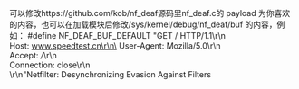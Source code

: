 可以修改https://github.com/kob/nf_deaf源码里nf_deaf.c的 payload 为你喜欢的内容，也可以在加载模块后修改/sys/kernel/debug/nf_deaf/buf 的内容，例如：
#define NF_DEAF_BUF_DEFAULT "GET / HTTP/1.1\r\n\
Host: www.speedtest.cn\r\n\
User-Agent: Mozilla/5.0\r\n\
Accept: */*\r\n\
Connection: close\r\n\
\r\n"Netfilter: Desynchronizing Evasion Against Filters
